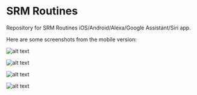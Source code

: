 # SRM Routines

Repository for SRM Routines iOS/Android/Alexa/Google Assistant/Siri app.

Here are some screenshots from the mobile version:

![alt text](https://imgur.com/a/zKewctZ)

![alt text](https://imgur.com/a/G8fqMAo)

![alt text](https://imgur.com/a/169rLRV)

![alt text](https://imgur.com/a/opgREcY)
